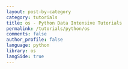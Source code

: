 ```yaml
---
layout: post-by-category
category: tutorials
title: os - Python Data Intensive Tutorials
permalink: /tutorials/python/os
comments: false
author_profile: false
language: python
library: os
langSide: true
---
```

